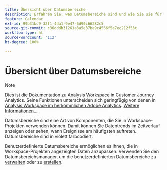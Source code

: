 ```yaml
---
title: Übersicht über Datumsbereiche
description: Erfahren Sie, was Datumsbereiche sind und wie Sie sie für die Berichterstellung verwenden können.
feature: Calendar
exl-id: 99b31bd9-32f1-4da1-9e47-6d90c66282c5
source-git-commit: c36dddb31261a3a5e37be9c4566f5e7ec212f53c
workflow-type: ht
source-wordcount: '112'
ht-degree: 100%

---
```


# Übersicht über Datumsbereiche

>[!NOTE]
>
>Dies ist die Dokumentation zu Analysis Workspace in Customer Journey Analytics. Seine Funktionen unterscheiden sich geringfügig von denen in [Analysis Workspace im herkömmlichen Adobe Analytics](https://experienceleague.adobe.com/docs/analytics/analyze/analysis-workspace/home.html?lang=de). [Weitere Informationen...](/help/getting-started/cja-aa.md)

Datumsbereiche sind eine Art von Komponenten, die Sie in Workspace-Projekten verwenden können. Damit können Sie Datentrends im Zeitverlauf anzeigen oder sehen, wann Ereignisse am häufigsten auftreten. Datumsbereiche sind in violett farbcodiert.

Benutzerdefinierte Datumsbereiche ermöglichen es Ihnen, die in Workspace-Projekten angezeigten Daten anzupassen. Verwenden Sie den Datumsbereichsmanager, um die benutzerdefinierten Datumsbereiche zu [verwalten](manage.md) oder zu [erstellen](create.md).
